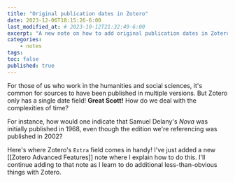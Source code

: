 ```yaml
---
title: "Original publication dates in Zotero"
date: 2023-12-06T18:15:26-6:00  
last_modified_at: # 2023-10-12T21:32:49-6:00  
excerpt: "A new note on how to add original publication dates in Zotero."  
categories: 
    - notes
tags: 
toc: false
published: true
---
```


For those of us who work in the humanities and social sciences, it's common for sources to have been published in multiple versions. But Zotero only has a single date field! **Great Scott!** How do we deal with the complexities of time?  

For instance, how would one indicate that Samuel Delany's _Nova_ was initially published in 1968, even though the edition we're referencing was published in 2002?  

Here's where Zotero's `Extra` field comes in handy! I've just added a new [[Zotero Advanced Features]] note where I explain how to do this. I'll continue adding to that note as I learn to do additional less-than-obvious things with Zotero.  
